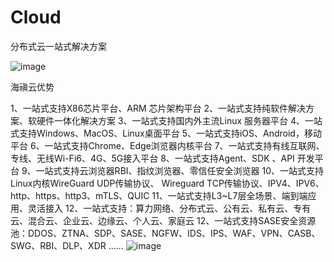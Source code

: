 # Cloud
分布式云一站式解决方案

![image](https://github.com/sd-sase/Cloud/assets/40165707/7bd86b0c-fd6b-4e99-9e2d-3fc4daa102dd)

海禛云优势

1、一站式支持X86芯片平台、ARM 芯片架构平台
2、一站式支持纯软件解决方案、软硬件一体化解决方案
3、一站式支持国内外主流Linux 服务器平台
4、一站式支持Windows、MacOS、Linux桌面平台
5、一站式支持iOS、Android，移动平台
6、一站式支持Chrome、Edge浏览器内核平台
7、一站式支持有线互联网、专线、无线Wi-Fi6、4G、5G接入平台
8、一站式支持Agent、SDK 、API 开发平台
9、一站式支持云浏览器RBI、指纹浏览器、零信任安全浏览器
10、一站式支持Linux内核WireGuard UDP传输协议、 Wireguard  TCP传输协议、IPV4、IPV6、 http、https、http3、mTLS、QUIC
11、一站式支持L3~L7层全场景、端到端应用、灵活接入
12、一站式支持：算力网络、分布式云、公有云、私有云、专有云、混合云、企业云、边缘云、个人云、家庭云
12、一站式支持SASE安全资源池：DDOS、ZTNA、SDP、SASE、NGFW、IDS、IPS、WAF、VPN、CASB、SWG、RBI、DLP、XDR ……
![image](https://github.com/sd-sase/Cloud/assets/40165707/40a2a8d9-04b4-4771-8ff5-0cbe77ae96ac)
